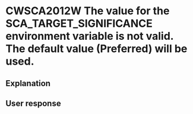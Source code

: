 # CWSCA2012W The value for the SCA\_TARGET\_SIGNIFICANCE environment variable is not valid. The default value (Preferred) will be used.

## Explanation

## User response
